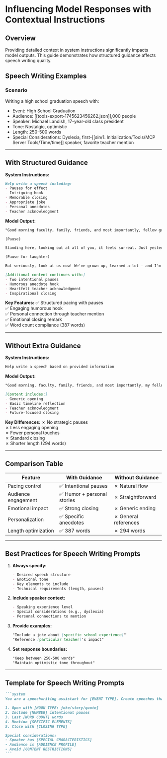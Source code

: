 # Influencing Model Responses with Contextual Instructions

## Overview
Providing detailed context in system instructions significantly impacts model outputs. This guide demonstrates how structured guidance affects speech writing quality.

## Speech Writing Examples

### Scenario
Writing a high school graduation speech with:
- Event: High School Graduation  
- Audience: [[tools-export-1745623456262.json]],000 people  
- Speaker: Michael Landish, 17-year-old class president  
- Tone: Nostalgic, optimistic  
- Length: 250-500 words  
- Special Considerations: Dyslexia, first-[[sin/1. Initialization/Tools/MCP Server Tools/Time/time]] speaker, favorite teacher mention

---

## With Structured Guidance

**System Instructions:**
```markdown
Help write a speech including:
- Pauses for effect
- Intriguing hook
- Memorable closing
- Appropriate joke
- Personal anecdotes
- Teacher acknowledgment
```

**Model Output:**
```markdown
"Good morning faculty, family, friends, and most importantly, fellow graduates of the class of 2023!

(Pause)

Standing here, looking out at all of you, it feels surreal. Just yesterday, we were freshmen, wide-eyed and a little terrified. Remember those first day jitters? I know I do. I almost tripped and fell carrying my history textbook – a near disaster that would have been immortalised in the halls of [High School Name] history!

(Pause for laughter)

But seriously, look at us now! We've grown up, learned a lot – and I'm not just talking about the Pythagorean Theorem...

[Additional content continues with:]
- Two intentional pauses
- Humorous anecdote hook
- Heartfelt teacher acknowledgment
- Inspirational closing
```

**Key Features:**
✅ Structured pacing with pauses  
✅ Engaging humorous hook  
✅ Personal connection through teacher mention  
✅ Emotional closing remark  
✅ Word count compliance (387 words)  

---

## Without Extra Guidance

**System Instructions:**
```markdown
Help write a speech based on provided information
```

**Model Output:**
```markdown
"Good morning, faculty, family, friends, and most importantly, my fellow graduates...

[Content includes:]
- Generic opening
- Basic timeline reflection
- Teacher acknowledgment
- Future-focused closing
```

**Key Differences:**
✗ No strategic pauses  
✗ Less engaging opening  
✗ Fewer personal touches  
✗ Standard closing  
✗ Shorter length (294 words)  

---

## Comparison Table

| Feature               | With Guidance | Without Guidance |
|-----------------------|---------------|------------------|
| Pacing control        | ✅ Intentional pauses | ✗ Natural flow |
| Audience engagement   | ✅ Humor + personal stories | ✗ Straightforward |
| Emotional impact      | ✅ Strong closing | ✗ Generic ending |
| Personalization       | ✅ Specific anecdotes | ✗ General references |
| Length optimization   | ✅ 387 words | ✗ 294 words |

---

## Best Practices for Speech Writing Prompts

1. **Always specify:**
   ```markdown
   - Desired speech structure
   - Emotional tone
   - Key elements to include
   - Technical requirements (length, pauses)
   ```

2. **Include speaker context:**
   ```markdown
   - Speaking experience level
   - Special considerations (e.g., dyslexia)
   - Personal connections to mention
   ```

3. **Provide examples:**
   ```markdown
   "Include a joke about [specific school experience]"
   "Reference [particular teacher]'s impact"
   ```

4. **Set response boundaries:**
   ```markdown
   "Keep between 250-500 words"
   "Maintain optimistic tone throughout"
   ```

---

## Template for Speech Writing Prompts

````markdown
```system
You are a speechwriting assistant for [EVENT TYPE]. Create speeches that:

1. Open with [HOOK TYPE: joke/story/quote]
2. Include [NUMBER] intentional pauses
3. Last [WORD COUNT] words
4. Mention [SPECIFIC ELEMENTS]
5. Close with [CLOSING TYPE]

Special considerations:
- Speaker has [SPECIAL CHARACTERISTICS]
- Audience is [AUDIENCE PROFILE]
- Avoid [CONTENT RESTRICTIONS]
```
````